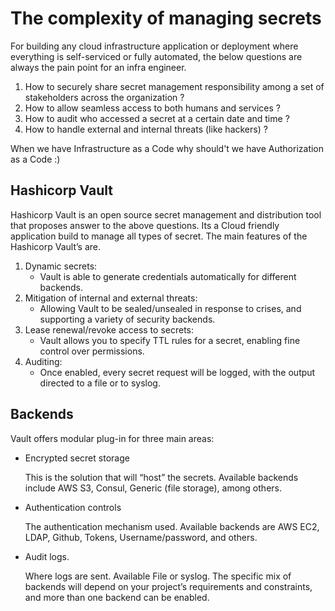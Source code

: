 # The complexity of managing secrets
For building any cloud infrastructure application or deployment where everything is self-serviced or fully automated, 
the below questions are always the pain point for an infra engineer.  
1. How to securely share secret management responsibility among a set of stakeholders across the organization ?
2. How to allow seamless access to both humans and services ?
3. How to audit who accessed a secret at a certain date and time ?
4. How to handle external and internal threats (like hackers) ?

When we have Infrastructure as a Code why should't we have Authorization as a Code :)


## Hashicorp Vault
Hashicorp Vault is an open source secret management and distribution tool that proposes answer to the above questions.
Its a Cloud friendly application build to manage all types of secret.
The main features of the Hashicorp Vault’s are.

1. Dynamic secrets: 
    * Vault is able to generate credentials automatically for different backends.
2. Mitigation of internal and external threats: 
    * Allowing Vault to be sealed/unsealed in response to crises, and supporting a variety of security backends.
3. Lease renewal/revoke access to secrets: 
    * Vault allows you to specify TTL rules for a secret, enabling fine control over permissions.
4. Auditing: 
    * Once enabled, every secret request will be logged, with the output directed to a file or to syslog.

## Backends
Vault offers modular plug-in for three main areas: 
   * Encrypted secret storage
   
        This is the solution that will “host” the secrets. Available backends include AWS S3, Consul, Generic (file storage), among others.
   * Authentication controls
   
        The authentication mechanism used. Available backends are AWS EC2, LDAP, Github, Tokens, Username/password, and others.
   * Audit logs.
   
        Where logs are sent. Available File or syslog. The specific mix of backends will depend on your project’s requirements and constraints, and more than one backend can be enabled.
 
 
 
 
 
 